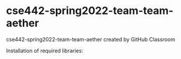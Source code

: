 # cse442-spring2022-team-team-aether
cse442-spring2022-team-team-aether created by GitHub Classroom

Installation of required libraries:

